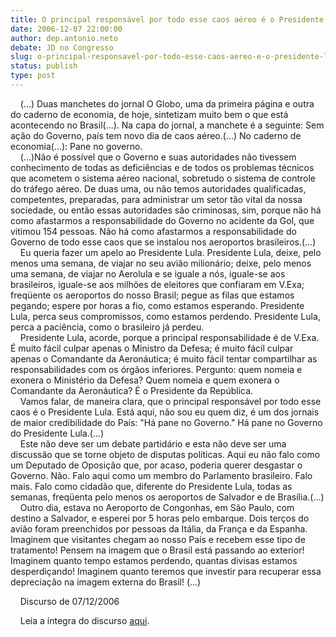 ```yaml
---
title: O principal responsável por todo esse caos aéreo é o Presidente Lua
date: 2006-12-07 22:00:00
author: dep.antonio.neto
debate: JD no Congresso
slug: o-principal-responsavel-por-todo-esse-caos-aereo-e-o-presidente-lua
status: publish 
type: post
---
```


    (...) Duas manchetes do jornal O Globo, uma da primeira página e outra do caderno de economia, de hoje, sintetizam muito bem o que está acontecendo no Brasil(...). Na capa do jornal, a manchete é a seguinte: Sem ação do Governo, país tem novo dia de caos aéreo.(...) No caderno de economia(...): Pane no governo.   
    (...)Não é possível que o Governo e suas autoridades não tivessem conhecimento de todas as deficiências e de todos os problemas técnicos que acometem o sistema aéreo nacional, sobretudo o sistema de controle do tráfego aéreo. De duas uma, ou não temos autoridades qualificadas, competentes, preparadas, para administrar um setor tão vital da nossa sociedade, ou então essas autoridades são criminosas, sim, porque não há como afastarmos a responsabilidade do Governo no acidente da Gol, que vitimou 154 pessoas. Não há como afastarmos a responsabilidade do Governo de todo esse caos que se instalou nos aeroportos brasileiros.(...)   
    Eu queria fazer um apelo ao Presidente Lula. Presidente Lula, deixe, pelo menos uma semana, de viajar no seu avião milionário; deixe, pelo menos uma semana, de viajar no Aerolula e se iguale a nós, iguale-se aos brasileiros, iguale-se aos milhões de eleitores que confiaram em V.Exa; freqüente os aeroportos do nosso Brasil; pegue as filas que estamos pegando; espere por horas a fio, como estamos esperando. Presidente Lula, perca seus compromissos, como estamos perdendo. Presidente Lula, perca a paciência, como o brasileiro já perdeu.   
    Presidente Lula, acorde, porque a principal responsabilidade é de V.Exa. É muito fácil culpar apenas o Ministro da Defesa; é muito fácil culpar apenas o Comandante da Aeronáutica; é muito fácil tentar compartilhar as responsabilidades com os órgãos inferiores. Pergunto: quem nomeia e exonera o Ministério da Defesa? Quem nomeia e quem exonera o Comandante da Aeronáutica? É o Presidente da República.   
    Vamos falar, de maneira clara, que o principal responsável por todo esse caos é o Presidente Lula. Está aqui, não sou eu quem diz, é um dos jornais de maior credibilidade do País: "Há pane no Governo." Há pane no Governo do Presidente Lula.(...)   
    Este não deve ser um debate partidário e esta não deve ser uma discussão que se torne objeto de disputas políticas. Aqui eu não falo como um Deputado de Oposição que, por acaso, poderia querer desgastar o Governo. Não. Falo aqui como um membro do Parlamento brasileiro. Falo mais. Falo como cidadão que, diferente do Presidente Lula, todas as semanas, freqüenta pelo menos os aeroportos de Salvador e de Brasília.(...)   
    Outro dia, estava no Aeroporto de Congonhas, em São Paulo, com destino a Salvador, e esperei por 5 horas pelo embarque. Dois terços do avião foram preenchidos por pessoas da Itália, da França e da Espanha. Imaginem que visitantes chegam ao nosso País e recebem esse tipo de tratamento! Pensem na imagem que o Brasil está passando ao exterior! Imaginem quanto tempo estamos perdendo, quantas divisas estamos desperdiçando! Imaginem quanto teremos que investir para recuperar essa depreciação na imagem externa do Brasil! (...)  
  
    Discurso de 07/12/2006  
  
    Leia a íntegra do discurso [aqui](http://www.camara.gov.br/internet/plenario/notas/ordinari/v071206.pdf).
